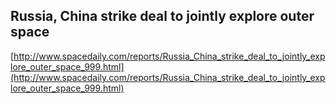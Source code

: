 ## Russia, China strike deal to jointly explore outer space
  
  [http://www.spacedaily.com/reports/Russia_China_strike_deal_to_jointly_explore_outer_space_999.html](http://www.spacedaily.com/reports/Russia_China_strike_deal_to_jointly_explore_outer_space_999.html)